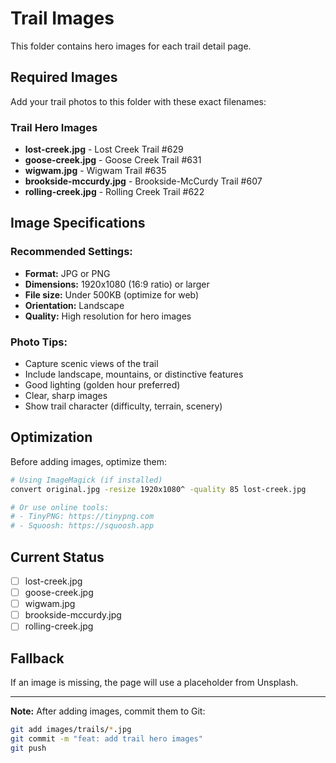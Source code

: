 # Trail Images

This folder contains hero images for each trail detail page.

## Required Images

Add your trail photos to this folder with these exact filenames:

### Trail Hero Images
- **lost-creek.jpg** - Lost Creek Trail #629
- **goose-creek.jpg** - Goose Creek Trail #631
- **wigwam.jpg** - Wigwam Trail #635
- **brookside-mccurdy.jpg** - Brookside-McCurdy Trail #607
- **rolling-creek.jpg** - Rolling Creek Trail #622

## Image Specifications

### Recommended Settings:
- **Format:** JPG or PNG
- **Dimensions:** 1920x1080 (16:9 ratio) or larger
- **File size:** Under 500KB (optimize for web)
- **Orientation:** Landscape
- **Quality:** High resolution for hero images

### Photo Tips:
- Capture scenic views of the trail
- Include landscape, mountains, or distinctive features
- Good lighting (golden hour preferred)
- Clear, sharp images
- Show trail character (difficulty, terrain, scenery)

## Optimization

Before adding images, optimize them:

```bash
# Using ImageMagick (if installed)
convert original.jpg -resize 1920x1080^ -quality 85 lost-creek.jpg

# Or use online tools:
# - TinyPNG: https://tinypng.com
# - Squoosh: https://squoosh.app
```

## Current Status

- [ ] lost-creek.jpg
- [ ] goose-creek.jpg
- [ ] wigwam.jpg
- [ ] brookside-mccurdy.jpg
- [ ] rolling-creek.jpg

## Fallback

If an image is missing, the page will use a placeholder from Unsplash.

---

**Note:** After adding images, commit them to Git:

```bash
git add images/trails/*.jpg
git commit -m "feat: add trail hero images"
git push
```
